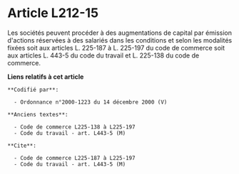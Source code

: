 # Article L212-15

Les sociétés peuvent procéder à des augmentations de capital par émission d'actions réservées à des salariés dans les
conditions et selon les modalités fixées soit aux articles L. 225-187 à L. 225-197 du code de commerce soit aux articles L.
443-5 du code du travail et L. 225-138 du code de commerce.

**Liens relatifs à cet article**

	**Codifié par**:

	  - Ordonnance n°2000-1223 du 14 décembre 2000 (V)

	**Anciens textes**:

	  - Code de commerce L225-138 à L225-197
	  - Code du travail - art. L443-5 (M)

	**Cite**:

	  - Code de commerce L225-187 à L225-197
	  - Code du travail - art. L443-5 (M)
